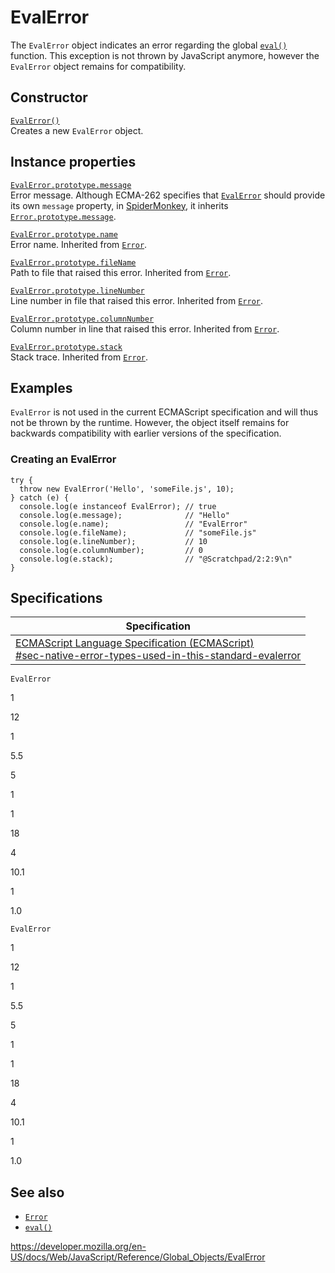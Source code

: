 # EvalError

The `EvalError` object indicates an error regarding the global [`eval()`](eval) function. This exception is not thrown by JavaScript anymore, however the `EvalError` object remains for compatibility.

## Constructor

[`EvalError()`](evalerror/evalerror)  
Creates a new `EvalError` object.

## Instance properties

[`EvalError.prototype.message`](error/message)  
Error message. Although ECMA-262 specifies that [`EvalError`](evalerror) should provide its own `message` property, in [SpiderMonkey](https://developer.mozilla.org/en-US/docs/Mozilla/Projects/SpiderMonkey), it inherits [`Error.prototype.message`](error/message).

[`EvalError.prototype.name`](error/name)  
Error name. Inherited from [`Error`](error).

[`EvalError.prototype.fileName`](error/filename)  
Path to file that raised this error. Inherited from [`Error`](error).

[`EvalError.prototype.lineNumber`](error/linenumber)  
Line number in file that raised this error. Inherited from [`Error`](error).

[`EvalError.prototype.columnNumber`](error/columnnumber)  
Column number in line that raised this error. Inherited from [`Error`](error).

[`EvalError.prototype.stack`](error/stack)  
Stack trace. Inherited from [`Error`](error).

## Examples

`EvalError` is not used in the current ECMAScript specification and will thus not be thrown by the runtime. However, the object itself remains for backwards compatibility with earlier versions of the specification.

### Creating an EvalError

    try {
      throw new EvalError('Hello', 'someFile.js', 10);
    } catch (e) {
      console.log(e instanceof EvalError); // true
      console.log(e.message);              // "Hello"
      console.log(e.name);                 // "EvalError"
      console.log(e.fileName);             // "someFile.js"
      console.log(e.lineNumber);           // 10
      console.log(e.columnNumber);         // 0
      console.log(e.stack);                // "@Scratchpad/2:2:9\n"
    }

## Specifications

<table><thead><tr class="header"><th>Specification</th></tr></thead><tbody><tr class="odd"><td><a href="https://tc39.es/ecma262/#sec-native-error-types-used-in-this-standard-evalerror">ECMAScript Language Specification (ECMAScript)<br />
<span class="small">#sec-native-error-types-used-in-this-standard-evalerror</span></a></td></tr></tbody></table>

`EvalError`

1

12

1

5.5

5

1

1

18

4

10.1

1

1.0

`EvalError`

1

12

1

5.5

5

1

1

18

4

10.1

1

1.0

## See also

-   [`Error`](error)
-   [`eval()`](eval)

<a href="https://developer.mozilla.org/en-US/docs/Web/JavaScript/Reference/Global_Objects/EvalError" class="_attribution-link">https://developer.mozilla.org/en-US/docs/Web/JavaScript/Reference/Global_Objects/EvalError</a>
